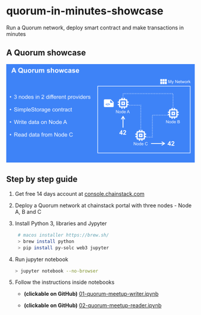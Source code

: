# quorum-in-minutes-showcase

Run a Quorum network, deploy smart contract and make transactions in minutes

## A Quorum showcase

![showcase image](./assets/showcase-01.png)

## Step by step guide

1. Get free 14 days account at [console.chainstack.com](https://console.chainstack.com)
2. Deploy a Quorum network at chainstack portal with three nodes - Node A, B and C
3. Install Python 3, libraries and Jypyter

   ```bash
    # macos installer https://brew.sh/
    > brew install python
    > pip install py-solc web3 jupyter
    ```

4. Run jupyter notebook

    ```bash
    > jupyter notebook --no-browser
    ```

5. Follow the instructions inside notebooks

    - **(clickable on GitHub)** [01-quorum-meetup-writer.ipynb](./01-quorum-meetup-writer.ipynb)

    - **(clickable on GitHub)** [02-quorum-meetup-reader.ipynb](./02-quorum-meetup-reader.ipynb)
